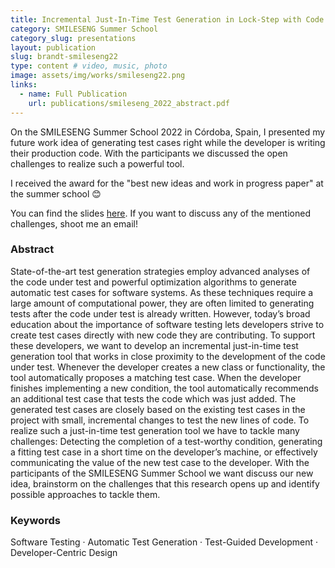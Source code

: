 ```yaml
---
title: Incremental Just-In-Time Test Generation in Lock-Step with Code Development
category: SMILESENG Summer School
category_slug: presentations
layout: publication
slug: brandt-smileseng22
type: content # video, music, photo
image: assets/img/works/smileseng22.png
links:
  - name: Full Publication
    url: publications/smileseng_2022_abstract.pdf
---
```


On the SMILESENG Summer School 2022 in Córdoba, Spain, I presented my future work idea of generating test cases right while the developer is writing their production code. With the participants we discussed the open challenges to realize such a powerful tool.

I received the award for the "best new ideas and work in progress paper" at the summer school 😊

You can find the slides [here](publications/smileseng_2022_slides.pdf).
If you want to discuss any of the mentioned challenges, shoot me an email!

### Abstract
State-of-the-art test generation strategies employ advanced analyses of the code under test and powerful optimization
algorithms to generate automatic test cases for software systems.
As these techniques require a large amount of computational
power, they are often limited to generating tests after the code
under test is already written. However, today’s broad education
about the importance of software testing lets developers strive to
create test cases directly with new code they are contributing.
To support these developers, we want to develop an incremental just-in-time test generation tool that works in close
proximity to the development of the code under test. Whenever
the developer creates a new class or functionality, the tool
automatically proposes a matching test case. When the developer
finishes implementing a new condition, the tool automatically
recommends an additional test case that tests the code which
was just added. The generated test cases are closely based on the
existing test cases in the project with small, incremental changes
to test the new lines of code.
To realize such a just-in-time test generation tool we have to
tackle many challenges: Detecting the completion of a test-worthy
condition, generating a fitting test case in a short time on the
developer’s machine, or effectively communicating the value of
the new test case to the developer. With the participants of the
SMILESENG Summer School we want discuss our new idea,
brainstorm on the challenges that this research opens up and
identify possible approaches to tackle them.


### Keywords
Software Testing · Automatic Test Generation · Test-Guided Development · Developer-Centric Design
